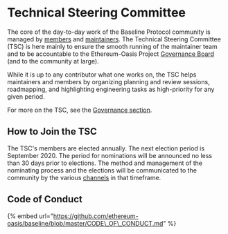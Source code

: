 # Technical Steering Committee

The core of the day-to-day work of the Baseline Protocol community is managed by [members](members.md) and [maintainers](maintainers.md). The Technical Steering Committee \(TSC\) is here mainly to ensure the smooth running of the maintainer team and to be accountable to the Ethereum-Oasis Project [Governance Board](community-leaders.md#your-project-governance-board) \(and to the community at large\).

While it is up to any contributor what one works on, the TSC helps maintainers and members by organizing planning and review sessions, roadmapping, and highlighting engineering tasks as high-priority for any given period.

For more on the TSC, see the [Governance section](governance.md).

## How to Join the TSC

The TSC's members are elected annually. The next election period is September 2020. The period for nominations will be announced no less than 30 days prior to elections. The method and management of the nominating process and the elections will be communicated to the community by the various [channels](community.md#communications-connecting-with-each-other-directly) in that timeframe.

## Code of Conduct

{% embed url="https://github.com/ethereum-oasis/baseline/blob/master/CODE\_OF\_CONDUCT.md" %}



